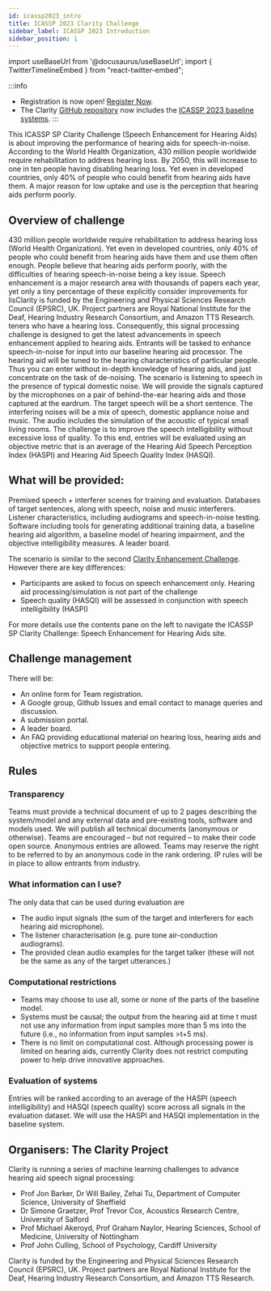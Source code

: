 ```yaml
---
id: icassp2023_intro
title: ICASSP 2023 Clarity Challenge
sidebar_label: ICASSP 2023 Introduction
sidebar_position: 1
---
```

import useBaseUrl from '@docusaurus/useBaseUrl';
import { TwitterTimelineEmbed } from "react-twitter-embed";


:::info

- Registration is now open! [Register Now](taking_part/icassp2023_registration.mdx).
- The Clarity [GitHub repository](https://github.com/claritychallenge/clarity) now includes the [ICASSP 2023 baseline systems](software/icassp2023_baseline.mdx).
:::

This ICASSP SP Clarity Challenge (Speech Enhancement for Hearing Aids) is about improving the performance of hearing aids for speech-in-noise. According to the World Health Organization, 430 million people worldwide require rehabilitation to address hearing loss. By 2050, this will increase to one in ten people having disabling hearing loss. Yet even in developed countries, only 40% of people who could benefit from hearing aids have them. A major reason for low uptake and use is the perception that hearing aids perform poorly.

## Overview of challenge

430 million people worldwide require rehabilitation to address hearing loss (World Health Organization). Yet even in developed countries, only 40% of people who could benefit from hearing aids have them and use them often enough. People believe that hearing aids perform poorly, with the difficulties of hearing speech-in-noise being a key issue.
Speech enhancement is a major research area with thousands of papers each year, yet only a tiny percentage of these explicitly consider improvements for lisClarity is funded by the Engineering and Physical Sciences Research Council (EPSRC), UK. Project partners are Royal National Institute for the Deaf, Hearing Industry Research Consortium, and Amazon TTS Research.
teners who have a hearing loss. Consequently, this signal processing challenge is designed to get the latest advancements in speech enhancement applied to hearing aids.
Entrants will be tasked to enhance speech-in-noise for input into our baseline hearing aid processor. The hearing aid will be tuned to the hearing characteristics of particular people. Thus you can enter without in-depth knowledge of hearing aids, and just concentrate on the task of de-noising.
The scenario is listening to speech in the presence of typical domestic noise. We will provide the signals captured by the microphones on a pair of behind-the-ear hearing aids and those captured at the eardrum. The target speech will be a short sentence. The interfering noises will be a mix of speech, domestic appliance noise and music. The audio includes the simulation of the acoustic of typical small living rooms.
The challenge is to improve the speech intelligibility without excessive loss of quality. To this end, entries will be evaluated using an objective metric that is an average of the Hearing Aid Speech Perception Index (HASPI) and Hearing Aid Speech Quality Index (HASQI).
## What will be provided:
Premixed speech + interferer scenes for training and evaluation.
Databases of target sentences, along with speech, noise and music interferers.
Listener characteristics, including audiograms and speech-in-noise testing.
Software including tools for generating additional training data, a baseline hearing aid algorithm, a baseline model of hearing impairment, and the objective intelligibility measures.
A leader board.


The scenario is similar to the second [Clarity Enhancement Challenge](../cec2/cec2_intro.md). However there are key differences:

  - Participants are asked to focus on speech enhancement only. Hearing aid processing/simulation is not part of the challenge
  - Speech quality (HASQI) will be assessed in conjunction with speech intelligibility (HASPI)

For more details use the contents pane on the left to navigate the ICASSP SP Clarity Challenge: Speech Enhancement for Hearing Aids site.

## Challenge management
There will be:
- An online form for Team registration.
- A Google group, Github Issues and email contact to manage queries and discussion.
- A submission portal.
- A leader board.
- An FAQ providing educational material on hearing loss, hearing aids and objective metrics to support people entering.
## Rules
### Transparency
Teams must provide a technical document of up to 2 pages describing the system/model and any external data and pre-existing tools, software and models used.
We will publish all technical documents (anonymous or otherwise).
Teams are encouraged – but not required – to make their code open source.
Anonymous entries are allowed.
Teams may reserve the right to be referred to by an anonymous code in the rank ordering.
IP rules will be in place to allow entrants from industry.
### What information can I use?
The only data that can be used during evaluation are
- The audio input signals (the sum of the target and interferers for each hearing aid microphone).
- The listener characterisation (e.g. pure tone air-conduction audiograms).
- The provided clean audio examples for the target talker (these will not be the same as any of the target utterances.)
### Computational restrictions
- Teams may choose to use all, some or none of the parts of the baseline model.
- Systems must be causal; the output from the hearing aid at time t must not use any information from input samples more than 5 ms into the future (i.e., no information from input samples >t+5 ms).
- There is no limit on computational cost. Although processing power is limited on hearing aids, currently Clarity does not restrict computing power to help drive innovative approaches.
### Evaluation of systems
Entries will be ranked according to an average of the HASPI (speech intelligibility) and HASQI (speech quality) score across all signals in the evaluation dataset. We will use the HASPI and HASQI implementation in the baseline system.

## Organisers: The Clarity Project
Clarity is running a series of machine learning challenges to advance hearing aid speech signal processing:
- Prof Jon Barker, Dr Will Bailey, Zehai Tu, Department of Computer Science, University of Sheffield
- Dr Simone Graetzer, Prof Trevor Cox, Acoustics Research Centre, University of Salford
- Prof Michael Akeroyd, Prof Graham Naylor, Hearing Sciences, School of Medicine, University of Nottingham
- Prof John Culling, School of Psychology, Cardiff University

Clarity is funded by the Engineering and Physical Sciences Research Council (EPSRC), UK. Project partners are Royal National Institute for the Deaf, Hearing Industry Research Consortium, and Amazon TTS Research.
